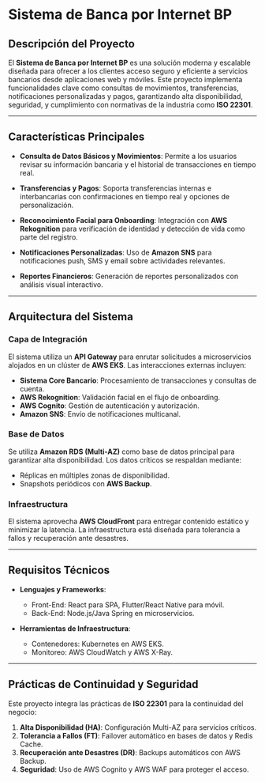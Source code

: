 # Sistema de Banca por Internet BP

## Descripción del Proyecto

El **Sistema de Banca por Internet BP** es una solución moderna y escalable diseñada para ofrecer a los clientes acceso seguro y eficiente a servicios bancarios desde aplicaciones web y móviles. Este proyecto implementa funcionalidades clave como consultas de movimientos, transferencias, notificaciones personalizadas y pagos, garantizando alta disponibilidad, seguridad, y cumplimiento con normativas de la industria como **ISO 22301**.

---

## Características Principales

- **Consulta de Datos Básicos y Movimientos**:
  Permite a los usuarios revisar su información bancaria y el historial de transacciones en tiempo real.

- **Transferencias y Pagos**:
  Soporta transferencias internas e interbancarias con confirmaciones en tiempo real y opciones de personalización.

- **Reconocimiento Facial para Onboarding**:
  Integración con **AWS Rekognition** para verificación de identidad y detección de vida como parte del registro.

- **Notificaciones Personalizadas**:
  Uso de **Amazon SNS** para notificaciones push, SMS y email sobre actividades relevantes.

- **Reportes Financieros**:
  Generación de reportes personalizados con análisis visual interactivo.

---

## Arquitectura del Sistema

### **Capa de Integración**
El sistema utiliza un **API Gateway** para enrutar solicitudes a microservicios alojados en un clúster de **AWS EKS**. Las interacciones externas incluyen:
- **Sistema Core Bancario**: Procesamiento de transacciones y consultas de cuenta.
- **AWS Rekognition**: Validación facial en el flujo de onboarding.
- **AWS Cognito**: Gestión de autenticación y autorización.
- **Amazon SNS**: Envío de notificaciones multicanal.

### **Base de Datos**
Se utiliza **Amazon RDS (Multi-AZ)** como base de datos principal para garantizar alta disponibilidad. Los datos críticos se respaldan mediante:
- Réplicas en múltiples zonas de disponibilidad.
- Snapshots periódicos con **AWS Backup**.

### **Infraestructura**
El sistema aprovecha **AWS CloudFront** para entregar contenido estático y minimizar la latencia. La infraestructura está diseñada para tolerancia a fallos y recuperación ante desastres.

---

## Requisitos Técnicos

- **Lenguajes y Frameworks**:
  - Front-End: React para SPA, Flutter/React Native para móvil.
  - Back-End: Node.js/Java Spring en microservicios.

- **Herramientas de Infraestructura**:
  - Contenedores: Kubernetes en AWS EKS.
  - Monitoreo: AWS CloudWatch y AWS X-Ray.

---

## Prácticas de Continuidad y Seguridad

Este proyecto integra las prácticas de **ISO 22301** para la continuidad del negocio:
1. **Alta Disponibilidad (HA)**: Configuración Multi-AZ para servicios críticos.
2. **Tolerancia a Fallos (FT)**: Failover automático en bases de datos y Redis Cache.
3. **Recuperación ante Desastres (DR)**: Backups automáticos con AWS Backup.
4. **Seguridad**: Uso de AWS Cognito y AWS WAF para proteger el acceso.
